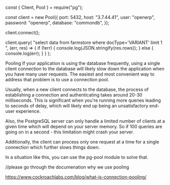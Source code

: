 <!-- this is how we fire a query  -->

const { Client, Pool } = require("pg");

const client = new Pool({
port: 5432,
host: "3.7.44.41",
user: "openerp",
password: "openerp",
database: "commondb",
});

client.connect();

client.query(
"select data from farmstore where docType='VARIANT' limit 1 ",
(err, res) => {
if (!err) {
console.log(JSON.stringify(res.rows));
} else {
console.log(err);
}
}
);

Pooling
If your application is using the database frequently, using a single client connection to the database will likely slow down the application when you have many user requests. The easiest and most convenient way to address that problem is to use a connection pool.

Usually, when a new client connects to the database, the process of establishing a connection and authenticating takes around 20-30 milliseconds. This is significant when you're running more queries leading to seconds of delay, which will likely end up being an unsatisfactory end-user experience.

Also, the PostgreSQL server can only handle a limited number of clients at a given time which will depend on your server memory. So if 100 queries are going on in a second - this limitation might crash your server.

Additionally, the client can process only one request at a time for a single connection which further slows things down.

In a situation like this, you can use the pg-pool module to solve that.

//please go through the documenation why we use pooling

https://www.cockroachlabs.com/blog/what-is-connection-pooling/
